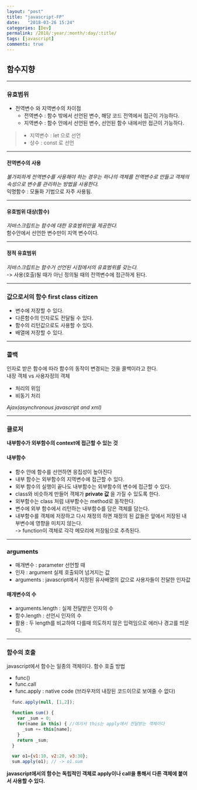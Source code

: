 ```yaml
---
layout: "post"
title: "javascript-FP"
date:   "2018-03-26 15:24"
categories: [Dev]
permalink: /2018/:year/:month/:day/:title/
tags: [javascript]
comments: true
---
```

## 함수지향
---
### 유효범위
- 전역변수 와 지역변수의 차이점
  - 전역변수 : 함수 밖에서 선언된 변수, 해당 코드 전역에서 접근이 가능하다.
  - 지역변수 : 함수 안에서 선언된 변수, 선언된 함수 내에서만 접근이 가능하다.  
> - 지역변수 : let 으로 선언  
> - 상수 : const 로 선언

---
#### 전역변수의 사용
*불가피하게 전역변수를 사용해야 하는 경우는 하나의 객체를 전역변수로 만들고 객체의 속성으로 변수를 관리하는 방법을 사용한다.*  
익명함수 : 모듈화 기법으로 자주 사용됨.  

---
#### 유효범위 대상(함수)
*자바스크립트는 함수에 대한 유효범위만을 제공한다.*   
함수안에서 선언한 변수만이 지역 변수이다.   

---
#### 정적 유효범위
*자바스크립트는 함수거 선언된 시점에서의 유효범위를 갖는다.*  
-> 사용(호출)될 때가 아닌 정의될 때의 전역변수에 접근하게 된다.

---
### 값으로서의 함수 first class citizen
- 변수에 저장할 수 있다.
- 다른함수의 인자로도 전달될 수 있다.
- 함수의 리턴값으로도 사용할 수 있다.
- 배열에 저장할 수 있다.  

---
### 콜백
인자로 받은 함수에 따라 함수의 동작이 변경되는 것을 콜백이라고 한다.  
내장 객체 vs 사용자정의 객체  
- 처리의 위임
- 비동기 처리

*Ajax(asynchronous javascript and xml)*  

---
### 클로저
**내부함수가 외부함수의 context에 접근할 수 있는 것**  

#### 내부함수
- 함수 안에 함수를 선언하면 응집성이 높아진다  
- 내부 함수는 외부함수의 지역변수에 접근할 수 있다.
- 외부 함수의 실행이 끝나도 내부함수는 외부함수의 변수에 접근할 수 있다.
- class와 비슷하게 만들어 객체가 **private 값** 을 가질 수 있도록 한다.
- 외부함수는 class 처럼 내부함수는 method로 동작한다.
- 변수에 외부 함수에서 리턴하는 내부함수를 담은 객체를 담는다.
- 내부함수를 객체에 저장하고 다시 재정의 하면 재정의 된 값들은 앞에서 저장된 내부변수에 영향을 미치지 않는다.  
-> function이 객체로 각각 메모리에 저장됨으로 추측된다.

---
### arguments
- 매개변수 : parameter 선언할 때
- 인자 : argument 실제 호출되어 넘겨지는 값
- arguments : javascript에서 지정된 유사배열의 값으로 사용자들이 전달한 인자값

#### 매개변수의 수
- arguments.length : 실제 전달받은 인자의 수
- 함수.length : 선언시 인자의 수
- 활용 : 두 length를 비교하여 다를때 의도하지 않은 입력임으로 에러나 경고를 띄운다.

---
### 함수의 호출
javascript에서 함수는 일종의 객체이다.
함수 호출 방법
- func()
- func.call
- func.apply : native code (브라우저의 내장된 코드이므로 보여줄 수 없다)
``` javascript
  func.apply(null, [1,2]);

  function sum() {
    var _sum = 0;
    for(name in this) { //여기서 this는 apply에서 전달받는 객체이다
      _sum += this[name];
    }
    return _sum;
  }

  var o1={v1:10, v2:20, v3:30};
  sum.apply(o1); // -> o1.sum
````
**javascript에서의 함수는 독립적인 객체로 apply이나 call을 통해서 다른 객체에 붙여서 사용할 수 있다.**
